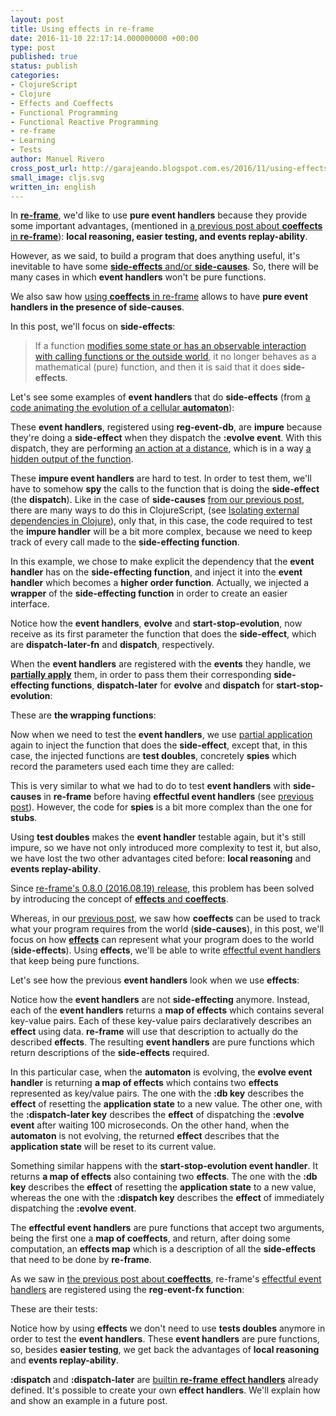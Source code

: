 ```yaml
---
layout: post
title: Using effects in re-frame
date: 2016-11-10 22:17:14.000000000 +00:00
type: post
published: true
status: publish
categories:
- ClojureScript
- Clojure
- Effects and Coeffects
- Functional Programming
- Functional Reactive Programming
- re-frame
- Learning
- Tests
author: Manuel Rivero
cross_post_url: http://garajeando.blogspot.com.es/2016/11/using-effects-in-re-frame.html
small_image: cljs.svg
written_in: english
---
```

<p>
  In <a href="https://github.com/Day8/re-frame"><strong>re-frame</strong></a>, we'd like to use <strong>pure event handlers</strong> because they provide some important advantages, (mentioned in <a href="/2016/10/using-coeffects-in-re-frame">a previous post about <strong>coeffects</strong> in <strong>re-frame</strong></a>): <b>local reasoning, easier testing, and events replay-ability</b>. 
</p>

<p>
  However, as we said, to build a program that does anything useful, it's inevitable to have some <a href="http://blog.jenkster.com/2015/12/what-is-functional-programming.html"><strong>side-effects</strong> and/or <strong>side-causes</strong></a>. So, there will be many cases in which <strong>event handlers</strong> won't be pure functions.
</p>

<p>
  We also saw how <a href="/2016/10/using-coeffects-in-re-frame">using <strong>coeffects</strong> in re-frame</a> allows to have <strong>pure event handlers in the presence of side-causes</strong>.
</p>

<p>
  In this post, we'll focus on <strong>side-effects</strong>:


  <blockquote>If a function <a href="https://en.wikipedia.org/wiki/Side_effect_(computer_science)">modifies some state or has an observable interaction with calling functions or the outside world</a>, it no longer behaves as a mathematical (pure) function, and then it is said that it does <strong>side-effects</strong>. </blockquote>

  Let's see some examples of <strong>event handlers</strong> that do <strong>side-effects</strong> (from <a href="http://garajeando.blogspot.com.es/2016/09/kata-variation-on-cellular-automata.html">a code animating the evolution of a cellular <strong>automaton</strong></a>):
</p>

<script src="https://gist.github.com/trikitrok/343195d7137cdfb5f1e22bca7cac4a6e.js"></script>

<script src="https://gist.github.com/trikitrok/c85d132d79aec793196592ac48412406.js"></script>

<p>
  These <strong>event handlers</strong>, registered using <strong>reg-event-db</strong>, are <strong>impure</strong> because they're doing a <strong>side-effect</strong> when they dispatch the <strong>:evolve event</strong>. With this dispatch, they are performing <a href="https://xivilization.net/~marek/blog/2015/02/06/avoiding-action-at-a-distance-is-the-fast-track-to-functional-programming/">an action at a distance</a>, which is in a way <a href="http://blog.jenkster.com/2015/12/what-is-functional-programming.html">a hidden output of the function</a>. 
</p>

<p>
  These <strong>impure event handlers</strong> are hard to test. In order to test them, we'll have to somehow <strong>spy</strong> the calls to the function that is doing the <strong>side-effect</strong> (the <strong>dispatch</strong>). Like in the case of <strong>side-causes</strong> <a href="http://garajeando.blogspot.com.es/2016/10/coeffects-in-re-frame.html">from our previous post</a>, there are many ways to do this in ClojureScript, (see <a href="http://blog.josephwilk.net/clojure/isolating-external-dependencies-in-clojure.html">Isolating external dependencies in Clojure</a>), only that, in this case, the code required to test the <strong>impure handler</strong> will be a bit more complex, because we need to keep track of every call made to the <strong>side-effecting function</strong>.
</p>

<p>
  In this example, we chose to make explicit the dependency that the <strong>event handler</strong> has on the <strong>side-effecting function</strong>, and inject it into the <strong>event handler</strong> which becomes a <strong>higher order function</strong>. Actually, we injected a <strong>wrapper</strong> of the <strong>side-effecting function</strong> in order to create an easier interface.
</p>

<p>
  Notice how the <strong>event handlers</strong>, <strong>evolve</strong> and <strong>start-stop-evolution</strong>, now receive as its first parameter the function that does the <strong>side-effect</strong>, which are <strong>dispatch-later-fn</strong> and <strong>dispatch</strong>, respectively. 
</p>

<script src="https://gist.github.com/trikitrok/d800515bd08ae15e62d1ae2301e7a84a.js"></script>

<p>
  When the <strong>event handlers</strong> are registered with the <strong>events</strong> they handle, we <strong><a href="https://clojuredocs.org/clojure.core/partial">partially apply</a></strong> them, in order to pass them their corresponding <strong>side-effecting functions</strong>, <strong>dispatch-later</strong> for <strong>evolve</strong> and <strong>dispatch</strong> for <strong>start-stop-evolution</strong>:
</p>

<script src="https://gist.github.com/trikitrok/786c7b5b2fa0d6f3a0b36e746f49840f.js"></script>

<p>
  These are <strong>the wrapping functions</strong>:
</p>

<script src="https://gist.github.com/trikitrok/6b4f0f22e98ca2f86715292d5af3e8ed.js"></script>

<p>
  Now when we need to test the <strong>event handlers</strong>, we use <a href="https://clojuredocs.org/clojure.core/partial">partial application</a> again to inject the function that does the <strong>side-effect</strong>, except that, in this case, the injected functions are <strong>test doubles</strong>, concretely <strong>spies</strong> which record the parameters used each time they are called:
</p>

<script src="https://gist.github.com/trikitrok/1779b5af8ea5c49f640507c74024e277.js"></script>

<p>
  This is very similar to what we had to do to test <strong>event handlers</strong> with <strong>side-causes</strong> in <strong>re-frame</strong> before having <strong>effectful event handlers</strong> (see <a href="http://garajeando.blogspot.com.es/2016/10/coeffects-in-re-frame.html">previous post</a>). However, the code for <strong>spies</strong> is a bit more complex than the one for <strong>stubs</strong>.
</p>

<p>
  Using <strong>test doubles</strong> makes the <strong>event handler</strong> testable again, but it's still impure, so we have not only introduced more complexity to test it, but also, we have lost the two other advantages cited before: <strong>local reasoning</strong> and <strong>events replay-ability</strong>. 
</p>

<p>
  Since <a href="https://github.com/Day8/re-frame/blob/master/CHANGES.md">re-frame's 0.8.0 (2016.08.19) release</a>, this problem has been solved by introducing the concept of <a href="https://github.com/Day8/re-frame/blob/master/docs/EffectfulHandlers.md#effects-and-coeffects"><strong>effects</strong> and <strong>coeffects</strong></a>.
</p>

<p>
  Whereas, in our <a href="http://garajeando.blogspot.com.es/2016/10/coeffects-in-re-frame.html">previous post</a>, we saw how <strong>coeffects</strong> can be used to track what your program requires from the world (<strong>side-causes</strong>), in this post, we'll focus on how <strong><a href="https://github.com/Day8/re-frame/blob/master/docs/Effects.md">effects</a></strong> can represent what your program does to the world (<strong>side-effects</strong>). Using <strong>effects</strong>, we'll be able to write <a href="https://github.com/Day8/re-frame/blob/master/docs/EffectfulHandlers.md">effectful event handlers</a> that keep being pure functions.
</p>

<p>
Let's see how the previous <strong>event handlers</strong> look when we use <strong>effects</strong>:
</p>

<script src="https://gist.github.com/trikitrok/17df67656aa8f5e9d8390df6bea8585d.js"></script>

<p>
  Notice how the <strong>event handlers</strong> are not <strong>side-effecting</strong> anymore. Instead, each of the <strong>event handlers</strong> returns a <strong>map of effects</strong> which contains several key-value pairs. Each of these key-value pairs declaratively describes an <strong>effect</strong> using data. <strong>re-frame</strong> will use that description to actually do the described <strong>effects</strong>. The resulting <strong>event handlers</strong> are pure functions which return descriptions of the <strong>side-effects</strong> required. 
</p>

<p>
  In this particular case, when the <strong>automaton</strong> is evolving, the <strong>evolve event handler</strong> is returning <strong>a map of effects</strong> which contains two <strong>effects</strong> represented as key/value pairs. The one with the <strong>:db key</strong> describes the <strong>effect</strong> of resetting the <strong>application state</strong> to a new value. The other one, with the <strong>:dispatch-later key</strong> describes the <strong>effect</strong> of dispatching the <strong>:evolve event</strong> after waiting 100 microseconds. On the other hand, when the <strong>automaton</strong> is not evolving, the returned <strong>effect</strong> describes that the <strong>application state</strong> will be reset to its current value.
</p>

<p>
  Something similar happens with the <strong>start-stop-evolution event handler</strong>. It returns <strong>a map of effects</strong> also containing two <strong>effects</strong>. The one with the <strong>:db key</strong> describes the <strong>effect</strong> of resetting the <strong>application state</strong> to a new value, whereas the one with the <strong>:dispatch key</strong> describes the <strong>effect</strong> of immediately dispatching the <strong>:evolve event</strong>.
</p>

<p>
  The <strong>effectful event handlers</strong> are pure functions that accept two arguments, being the first one a <strong>map of coeffects</strong>, and return, after doing some computation, an <strong>effects map</strong> which is a description of all the <strong>side-effects</strong> that need to be done by <strong>re-frame</strong>.
</p>

<p>
  As we saw in <a href="http://garajeando.blogspot.com.es/2016/10/coeffects-in-re-frame.html">the previous post about <strong>coeffectts</strong></a>, re-frame's <a href="https://github.com/Day8/re-frame/blob/master/docs/EffectfulHandlers.md">effectful event handlers</a> are registered using the <strong>reg-event-fx function</strong>:
</p>

<script src="https://gist.github.com/trikitrok/7eca94fef23ad5178bde57a837ad978c.js"></script>

<p>
  These are their tests:
</p>

<script src="https://gist.github.com/trikitrok/8a723e933b2045e61939e96d5a1a0f1d.js"></script>

<p>
  Notice how by using <strong>effects</strong> we don't need to use <strong>tests doubles</strong> anymore in order to test the <strong>event handlers</strong>. These <strong>event handlers</strong> are pure functions, so, besides <strong>easier testing</strong>, we get back the advantages of <strong>local reasoning</strong> and <strong>events replay-ability</strong>.
</p>

<p>
  <strong>:dispatch</strong> and <strong>:dispatch-later</strong> are <a href="https://github.com/Day8/re-frame/blob/master/docs/Effects.md#builtin-effect-handlers">builtin <strong>re-frame</strong> <strong>effect handlers</strong></a> already defined. It's possible to create your own <strong>effect handlers</strong>. We'll explain how and show an example in a future post.
</p>